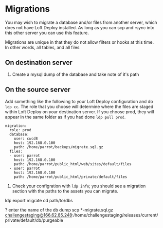 # Migrations

You may wish to migrate a database and/or files from another server, which does not have Loft Deploy installed.  As long as you can scp and rsync into this other server you can use this feature.

Migrations are unique in that they do not allow filters or hooks at this time.  In other words, all tables, and all files

## On destination server

1. Create a mysql dump of the database and take note of it's path

## On the source server

Add something like the following to your Loft Deploy configuration and do `ldp cc`.  The role that you choose will determine where the files are staged within Loft Deploy on your destination server.  If you choose prod, they will appear in the same folder as if you had done `ldp pull prod`.

    migration:
      role: prod
      database:
        user: cwcd8
        host: 192.168.0.100
        path: /home/parrot/backups/migrate.sql.gz
      files:
      - user: parrot
        host: 192.168.0.100
        path: /home/parrot/public_html/web/sites/default/files
      - user: parrot
        host: 192.168.0.100
        path: /home/parrot/public_html/private/default/files
    

1. Check your configration with `ldp info`; you should see a migration section with the paths to the assets you can migrate.

    

ldp export migrate
cd path/to/dbs

? enter the name of the db dump
scp *-migrate.sql.gz challengestaging@166.62.85.248:/home/challengestaging/releases/current/private/default/db/purgeable
